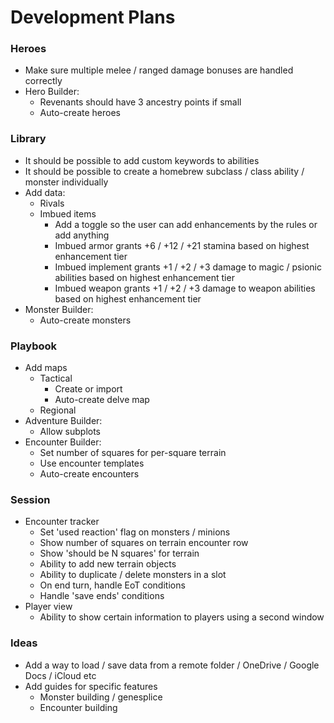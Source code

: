 # Development Plans

### Heroes

* Make sure multiple melee / ranged damage bonuses are handled correctly
* Hero Builder:
  * Revenants should have 3 ancestry points if small
  * Auto-create heroes

### Library

* It should be possible to add custom keywords to abilities
* It should be possible to create a homebrew subclass / class ability / monster individually
* Add data:
  * Rivals
  * Imbued items
    * Add a toggle so the user can add enhancements by the rules or add anything
    * Imbued armor grants +6 / +12 / +21 stamina based on highest enhancement tier
    * Imbued implement grants +1 / +2 / +3 damage to magic / psionic abilities based on highest enhancement tier
    * Imbued weapon grants +1 / +2 / +3 damage to weapon abilities based on highest enhancement tier
* Monster Builder:
  * Auto-create monsters

### Playbook

* Add maps
  * Tactical
    * Create or import
    * Auto-create delve map
  * Regional
* Adventure Builder:
  * Allow subplots
* Encounter Builder:
  * Set number of squares for per-square terrain
  * Use encounter templates
  * Auto-create encounters

### Session

* Encounter tracker
  * Set 'used reaction' flag on monsters / minions
  * Show number of squares on terrain encounter row
  * Show 'should be N squares' for terrain
  * Ability to add new terrain objects
  * Ability to duplicate / delete monsters in a slot
  * On end turn, handle EoT conditions
  * Handle 'save ends' conditions
* Player view
  * Ability to show certain information to players using a second window

### Ideas

* Add a way to load / save data from a remote folder / OneDrive / Google Docs / iCloud etc
* Add guides for specific features
  * Monster building / genesplice
  * Encounter building

